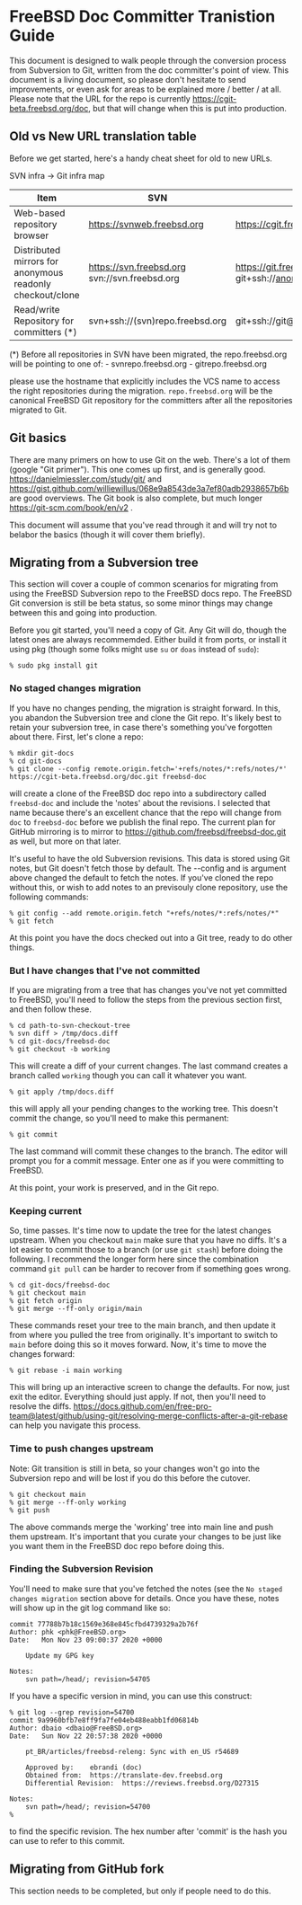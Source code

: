 # FreeBSD Doc Committer Tranistion Guide

This document is designed to walk people through the conversion
process from Subversion to Git, written from the doc committer's point
of view. This document is a living document, so please don't hesitate
to send improvements, or even ask for areas to be explained more /
better / at all. Please note that the URL for the repo is currently
https://cgit-beta.freebsd.org/doc, but that will change when this is
put into production.


## Old vs New URL translation table

Before we get started, here's a handy cheat sheet for old to new URLs.

SVN infra -> Git infra map

| Item                                     | SVN                             | Git                                 |
| ---------------------------------------- | ------------------------------- | ----------------------------------- |
| Web-based repository browser             | https://svnweb.freebsd.org      | https://cgit.freebsd.org            |
| Distributed mirrors for anonymous readonly checkout/clone | https://svn.freebsd.org svn://svn.freebsd.org | https://git.freebsd.org git+ssh://anongit@git.freebsd.org |
| Read/write Repository for committers (*) | svn+ssh://(svn)repo.freebsd.org | git+ssh://git@(git)repo.freebsd.org |

(*) Before all repositories in SVN have been migrated, the repo.freebsd.org will be pointing to one of:
    - svnrepo.freebsd.org
    - gitrepo.freebsd.org

please use the hostname that explicitly includes the VCS name to
access the right repositories during the migration. `repo.freebsd.org`
will be the canonical FreeBSD Git repository for the committers after
all the repositories migrated to Git.

## Git basics

There are many primers on how to use Git on the web. There's a lot of
them (google "Git primer"). This one comes up first, and is generally
good. https://danielmiessler.com/study/git/ and
https://gist.github.com/williewillus/068e9a8543de3a7ef80adb2938657b6b
are good overviews. The Git book is also complete, but much longer
https://git-scm.com/book/en/v2 .

This document will assume that you've read through it and will try not
to belabor the basics (though it will cover them briefly).

## Migrating from a Subversion tree

This section will cover a couple of common scenarios for migrating
from using the FreeBSD Subversion repo to the FreeBSD docs repo. The
FreeBSD Git conversion is still be beta status, so some minor things
may change between this and going into production.

Before you git started, you'll need a copy of Git. Any Git will do,
though the latest ones are always recommemded. Either build it from
ports, or install it using pkg (though some folks might use `su` or
`doas` instead of `sudo`):
```
% sudo pkg install git
```

### No staged changes migration

If you have no changes pending, the migration is straight forward. In
this, you abandon the Subversion tree and clone the Git repo. It's
likely best to retain your subversion tree, in case there's something
you've forgotten about there.  First, let's clone a repo:
```
% mkdir git-docs
% cd git-docs
% git clone --config remote.origin.fetch='+refs/notes/*:refs/notes/*' https://cgit-beta.freebsd.org/doc.git freebsd-doc
```
will create a clone of the FreeBSD doc repo into a subdirectory called
`freebsd-doc` and include the 'notes' about the revisions. I selected
that name because there's an excellent chance that the repo will
change from `doc` to `freebsd-doc` before we publish the final
repo. The current plan for GitHub mirroring is to mirror to
https://github.com/freebsd/freebsd-doc.git as well, but more on that
later.

It's useful to have the old Subversion revisions. This data is stored
using Git notes, but Git doesn't fetch those by default. The --config
and is argument above changed the default to fetch the notes. If
you've cloned the repo without this, or wish to add notes to an
previsouly clone repository, use the following commands:
```
% git config --add remote.origin.fetch "+refs/notes/*:refs/notes/*"
% git fetch
```
At this point you have the docs checked out into a Git tree, ready to
do other things.

### But I have changes that I've not committed

If you are migrating from a tree that has changes you've not yet
committed to FreeBSD, you'll need to follow the steps from the
previous section first, and then follow these.
```
% cd path-to-svn-checkout-tree
% svn diff > /tmp/docs.diff
% cd git-docs/freebsd-doc
% git checkout -b working
```
This will create a diff of your current changes. The last command
creates a branch called `working` though you can call it whatever you
want.
```
% git apply /tmp/docs.diff
```
this will apply all your pending changes to the working tree. This
doesn't commit the change, so you'll need to make this permanent:
```
% git commit
```
The last command will commit these changes to the branch. The editor
will prompt you for a commit message. Enter one as if you were
committing to FreeBSD.

At this point, your work is preserved, and in the Git repo.

### Keeping current

So, time passes. It's time now to update the tree for the latest
changes upstream. When you checkout `main` make sure that you have no
diffs. It's a lot easier to commit those to a branch (or use `git
stash`) before doing the following. I recommend the longer form here
since the combination command `git pull` can be harder to recover from
if something goes wrong.
```
% cd git-docs/freebsd-doc
% git checkout main
% git fetch origin
% git merge --ff-only origin/main
```
These commands reset your tree to the main branch, and then update it
from where you pulled the tree from originally. It's important to
switch to `main` before doing this so it moves forward. Now, it's time
to move the changes forward:
```
% git rebase -i main working
```
This will bring up an interactive screen to change the defaults. For
now, just exit the editor. Everything should just apply. If not, then
you'll need to resolve the
diffs. https://docs.github.com/en/free-pro-team@latest/github/using-git/resolving-merge-conflicts-after-a-git-rebase
can help you navigate this process.

### Time to push changes upstream

Note: Git transition is still in beta, so your changes won't go into
the Subversion repo and will be lost if you do this before the
cutover.

```
% git checkout main
% git merge --ff-only working
% git push
```
The above commands merge the 'working' tree into main line and push
them upstream. It's important that you curate your changes to be just
like you want them in the FreeBSD doc repo before doing this.

### Finding the Subversion Revision

You'll need to make sure that you've fetched the notes (see the `No
staged changes migration` section above for details. Once you have
these, notes will show up in the git log command like so:
```
commit 77788b7b18c1569e368e845cfbd4739329a2b76f
Author: phk <phk@FreeBSD.org>
Date:   Mon Nov 23 09:00:37 2020 +0000

    Update my GPG key

Notes:
    svn path=/head/; revision=54705
```

If you have a specific version in mind, you can use this construct:
```
% git log --grep revision=54700
commit 9a9960bfb7e8ff9fa7fe04eb488eabb1fd06814b
Author: dbaio <dbaio@FreeBSD.org>
Date:   Sun Nov 22 20:57:38 2020 +0000

    pt_BR/articles/freebsd-releng: Sync with en_US r54689

    Approved by:    ebrandi (doc)
    Obtained from:  https://translate-dev.freebsd.org
    Differential Revision:  https://reviews.freebsd.org/D27315

Notes:
    svn path=/head/; revision=54700
%
```
to find the specific revision. The hex number after 'commit' is the
hash you can use to refer to this commit.

## Migrating from GitHub fork

This section needs to be completed, but only if people need to do this.

